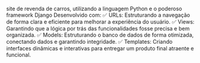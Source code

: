site de revenda de carros, utilizando a linguagem Python e o poderoso framework Django
Desenvolvido com:
✅ URLs: Estruturando a navegação de forma clara e eficiente para melhorar a experiência do usuário.
✅ Views: Garantindo que a lógica por trás das funcionalidades fosse precisa e bem organizada.
✅ Models: Estruturando o banco de dados de forma otimizada, conectando dados e garantindo integridade.
✅ Templates: Criando interfaces dinâmicas e interativas para entregar um produto final atraente e funcional.
